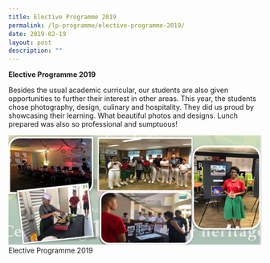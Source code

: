 ```yaml
---
title: Elective Programme 2019
permalink: /lp-programme/elective-programme-2019/
date: 2019-02-19
layout: post
description: ""
---
```

**Elective Programme 2019**

Besides the usual academic curricular, our students are also given opportunities to further their interest in other areas. This year, the students chose photography, design, culinary and hospitality. They did us proud by showcasing their learning. What beautiful photos and designs. Lunch prepared was also so professional and sumptuous!

![Elective Programme 2019](/images/Elective-Programme-2019.jpeg) Elective Programme 2019